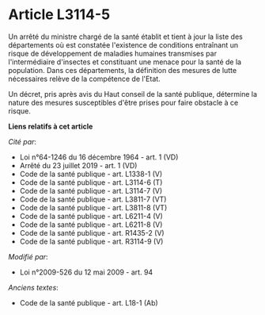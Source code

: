 # Article L3114-5

Un arrêté du ministre chargé de la santé établit et tient à jour la liste des départements où est constatée l'existence de
conditions entraînant un risque de développement de maladies humaines transmises par l'intermédiaire d'insectes et
constituant une menace pour la santé de la population. Dans ces départements, la définition des mesures de lutte nécessaires
relève de la compétence de l'Etat.

Un décret, pris après avis du Haut conseil de la santé publique, détermine la nature des mesures susceptibles d'être prises
pour faire obstacle à ce risque.

**Liens relatifs à cet article**

_Cité par_:

  - Loi n°64-1246 du 16 décembre 1964 - art. 1 (VD)
  - Arrêté du 23 juillet 2019 - art. 1 (VD)
  - Code de la santé publique - art. L1338-1 (V)
  - Code de la santé publique - art. L3114-6 (T)
  - Code de la santé publique - art. L3114-7 (V)
  - Code de la santé publique - art. L3811-7 (VT)
  - Code de la santé publique - art. L3811-8 (VT)
  - Code de la santé publique - art. L6211-4 (V)
  - Code de la santé publique - art. L6211-8 (V)
  - Code de la santé publique - art. R1435-2 (V)
  - Code de la santé publique - art. R3114-9 (V)

_Modifié par_:

  - Loi n°2009-526 du 12 mai 2009 - art. 94

_Anciens textes_:

  - Code de la santé publique - art. L18-1 (Ab)
